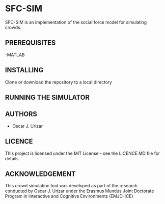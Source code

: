 # SFC-SIM
SFC-SIM is an implementation of the social force model for simulating crowds.

## PREREQUISITES
-MATLAB

## INSTALLING
Clone or download the repository to a local directory

## RUNNING THE SIMULATOR

## AUTHORS
- Oscar J. Urizar

## LICENCE
This project is licensed under the MIT License - see the LICENCE.MD file for details

## ACKNOWLEDGEMENT
This crowd simulation tool was developed as part of the research conducted by Oscar J. Urizar under the Erasmus Mundus Joint Doctorate Program in Interactive and Cognitive Environments (EMJD-ICE)
